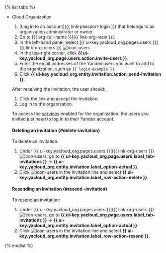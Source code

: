 {% list tabs %}

- Cloud Organization

   1. [Log in to an account]({{ link-passport-login }}) that belongs to an organization administrator or owner.
   1. Go to [{{ org-full-name }}]({{ link-org-main }}).
   1. In the left-hand panel, select [{{ ui-key.yacloud_org.pages.users }}]({{ link-org-users }}) ![icon-users](../../_assets/organization/icon-users.svg).
   1. In the top-right corner, click **{{ ui-key.yacloud_org.page.users.action.invite-users }}**.
   1. Enter the email addresses of the Yandex users you want to add to the organization, such as `{{ login-example }}`.
   1. Click **{{ ui-key.yacloud_org.entity.invitation.action_send-invitation }}**.

   After receiving the invitation, the user should:

   1. Click the link and accept the invitation.
   1. Log in to the organization.

   To access the [services](../../organization/concepts/manage-services.md#collaboration) enabled for the organization, the users you invited just need to log in to their Yandex account.

   #### Deleting an invitation {#delete-invitation}

   To delete an invitation:

   1. Under [{{ ui-key.yacloud_org.pages.users }}]({{ link-org-users }}) ![icon-users](../../_assets/organization/icon-users.svg), go to **{{ ui-key.yacloud_org.page.users.label_tab-invitations }}** → **{{ ui-key.yacloud_org.entity.invitation.label_option-actual }}**.
   1. Click ![icon-users](../../_assets/horizontal-ellipsis.svg) in the invitation line and select **{{ ui-key.yacloud_org.entity.invitation.label_row-action-delete }}**.

   #### Resending an invitation {#resend -invitation}

   To resend an invitation:

   1. Under [{{ ui-key.yacloud_org.pages.users }}]({{ link-org-users }}) ![icon-users](../../_assets/organization/icon-users.svg), go to **{{ ui-key.yacloud_org.page.users.label_tab-invitations }}** → **{{ ui-key.yacloud_org.entity.invitation.label_option-actual }}**.
   1. Click ![icon-users](../../_assets/horizontal-ellipsis.svg) in the invitation line and select **{{ ui-key.yacloud_org.entity.invitation.label_row-action-resend }}**.

{% endlist %}